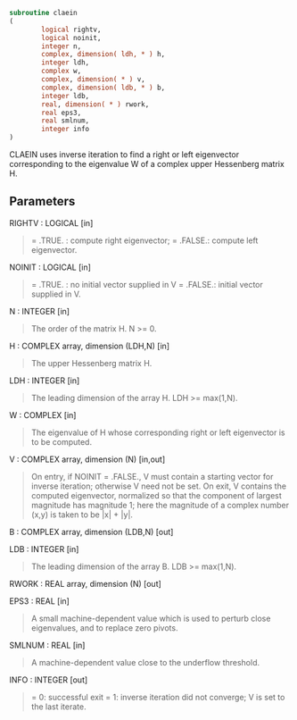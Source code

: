 ```fortran
subroutine claein
(
        logical rightv,
        logical noinit,
        integer n,
        complex, dimension( ldh, * ) h,
        integer ldh,
        complex w,
        complex, dimension( * ) v,
        complex, dimension( ldb, * ) b,
        integer ldb,
        real, dimension( * ) rwork,
        real eps3,
        real smlnum,
        integer info
)
```

CLAEIN uses inverse iteration to find a right or left eigenvector
corresponding to the eigenvalue W of a complex upper Hessenberg
matrix H.

## Parameters
RIGHTV : LOGICAL [in]
> = .TRUE. : compute right eigenvector;
> = .FALSE.: compute left eigenvector.

NOINIT : LOGICAL [in]
> = .TRUE. : no initial vector supplied in V
> = .FALSE.: initial vector supplied in V.

N : INTEGER [in]
> The order of the matrix H.  N >= 0.

H : COMPLEX array, dimension (LDH,N) [in]
> The upper Hessenberg matrix H.

LDH : INTEGER [in]
> The leading dimension of the array H.  LDH >= max(1,N).

W : COMPLEX [in]
> The eigenvalue of H whose corresponding right or left
> eigenvector is to be computed.

V : COMPLEX array, dimension (N) [in,out]
> On entry, if NOINIT = .FALSE., V must contain a starting
> vector for inverse iteration; otherwise V need not be set.
> On exit, V contains the computed eigenvector, normalized so
> that the component of largest magnitude has magnitude 1; here
> the magnitude of a complex number (x,y) is taken to be
> |x| + |y|.

B : COMPLEX array, dimension (LDB,N) [out]

LDB : INTEGER [in]
> The leading dimension of the array B.  LDB >= max(1,N).

RWORK : REAL array, dimension (N) [out]

EPS3 : REAL [in]
> A small machine-dependent value which is used to perturb
> close eigenvalues, and to replace zero pivots.

SMLNUM : REAL [in]
> A machine-dependent value close to the underflow threshold.

INFO : INTEGER [out]
> = 0:  successful exit
> = 1:  inverse iteration did not converge; V is set to the
> last iterate.
